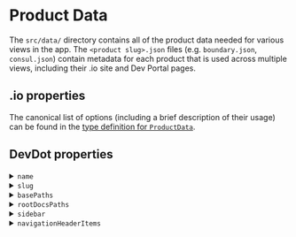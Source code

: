 # Product Data

The `src/data/` directory contains all of the product data needed for various views in the app. The `<product slug>.json` files (e.g. `boundary.json`, `consul.json`) contain metadata for each product that is used across multiple views, including their .io site and Dev Portal pages.

## .io properties

The canonical list of options (including a brief description of their usage) can be found in the [type definition for `ProductData`](./types.d.ts).

## DevDot properties

<!-- name -->

<details>
<summary><code>name</code></summary>

This is the human-readable, proper noun name of a product. It is used for displaying the name of a product in various parts of DevDot. It is one of two properties required in the `product` object that should be provided as a prop for every DevDot page component that uses `ProductSwitcher`. The other required property is `slug`, which is described next.

See the `ProductName` type defined in [`types/products.ts`](/src/types/products.ts) for all possible values.

</details>

<!-- slug -->

<details>
<summary><code>slug</code></summary>

This is the machine-readable version of a product's name. It is considered the unique ID for each product, which enables customizing behavior by product (see [ProductIcon](/src/components/product-icon/index.tsx) for example). It is the second of two properties required in the `product` object that should be provided as a prop for every DevDot page component that uses `ProductSwitcher`.

See the `ProductSlug` type defined in [`types/products.ts`](/src/types/products.ts) for all possible values.

</details>

<!-- basePaths -->

<details>
<summary><code>basePaths</code></summary>

🚧 DEPRECATED - this property is being replaced by the `rootDocsPaths` property. The new property is detailed in the next section. 🚧

</details>

<!-- rootDocsPaths -->

<details>
<summary><code>rootDocsPaths</code></summary>

This is an array of objects. Each object represents a "root docs path", or a section of documentation for a product. For example, Waypoint has 3 root docs paths: `/waypoint/commands`, `/waypoint/docs`, and `/waypoint/plugins`. Each object stores metadata for a root docs path.

See the `RootDocsPath` interface for this property defined in [`types/products.ts`](/src/types/products.ts).

</details>

<!-- sidebar -->

<details>
<summary><code>sidebar</code></summary>

🚧 DEPRECATED - this property is being replaced by the `rootDocsPaths` property. The new property is detailed in the previous section. 🚧

</details>

<!-- navigationHeaderItems -->

<details>
<summary><code>navigationHeaderItems</code></summary>

This is an object of one property presently. The lone property is `"documentation"` and is an array of objects. Each object represents a navigation header item that renders under a disclosure in the navigation header.

See the `NavigationHeaderItem` interface property defined in [`types/products.ts`](/src/types/products.ts) for details on the properties needed for each object in the array.

</details>
